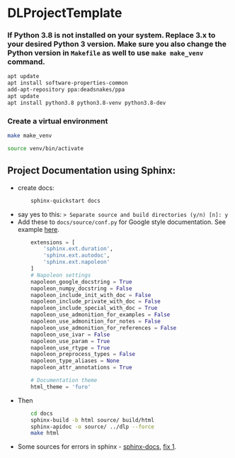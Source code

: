 # DLProjectTemplate

### If Python 3.8 is not installed on your system. Replace 3.x to your desired Python 3 version. Make sure you also change the Python version in `Makefile` as well to use `make make_venv` command.
```bash
apt update
apt install software-properties-common
add-apt-repository ppa:deadsnakes/ppa
apt update
apt install python3.8 python3.8-venv python3.8-dev
```
### Create a virtual environment
```bash
make make_venv
```
```bash
source venv/bin/activate
```

## Project Documentation using Sphinx:
* create docs:
    ```bash
        sphinx-quickstart docs
    ```
* say yes to this: `> Separate source and build directories (y/n) [n]: y`
* Add these to `docs/source/conf.py` for Google style documentation. See example [here](https://sphinxcontrib-napoleon.readthedocs.io/en/latest/example_google.html).
    ```python
        extensions = [
            'sphinx.ext.duration',
            'sphinx.ext.autodoc',
            'sphinx.ext.napoleon'
        ]
        # Napoleon settings
        napoleon_google_docstring = True
        napoleon_numpy_docstring = False
        napoleon_include_init_with_doc = False
        napoleon_include_private_with_doc = False
        napoleon_include_special_with_doc = True
        napoleon_use_admonition_for_examples = False
        napoleon_use_admonition_for_notes = False
        napoleon_use_admonition_for_references = False
        napoleon_use_ivar = False
        napoleon_use_param = True
        napoleon_use_rtype = True
        napoleon_preprocess_types = False
        napoleon_type_aliases = None
        napoleon_attr_annotations = True

        # Documentation theme
        html_theme = 'furo'
    ```
* Then
    ```bash
        cd docs
        sphinx-build -b html source/ build/html
        sphinx-apidoc -o source/ ../dlp --force
        make html
    ```
* Some sources for errors in sphinx - [sphinx-docs](https://www.sphinx-doc.org/en/master/tutorial/index.html), [fix 1](https://stackoverflow.com/questions/13516404/sphinx-error-unknown-directive-type-automodule-or-autoclass).